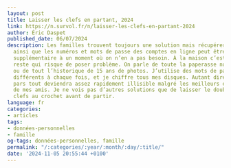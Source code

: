 ```yaml
---
layout: post
title: Lais­ser les clefs en partant, 2024
link: https://n.survol.fr/n/laisser-les-clefs-en-partant-2024
author: Éric Daspet
published_date: 06/07/2024
description: Les familles trouvent toujours une solu­tion mais récu­pé­rer tout l’ad­mi­nis­tra­tif
  ainsi que les numé­ros et mots de passe des comptes en ligne peut être une diffi­culté
  supplé­men­taire à un moment où on n’en a pas besoin. À la maison c’est tout le
  reste qui risque de poser problème. On parle de toute la pape­rasse numé­ri­sée
  ou de tout l’his­to­rique de 15 ans de photos. J’uti­lise des mots de passe complexes,
  diffé­rents à chaque fois, et je chiffre tous mes disques. Autant dire que si je
  pars tout devien­dra assez rapi­de­ment illi­sible malgré les meilleurs efforts
  de mes amis. Je ne vois pas d’autres solu­tions que de lais­ser le double de mes
  clefs au crochet avant de partir.
language: fr
categories:
- articles
tags:
- données-personnelles
- famille
og-tags: données-personnelles, famille
permalink: "/:categories/:year/:month/:day/:title/"
date: '2024-11-05 20:55:44 +0100'
---
```

